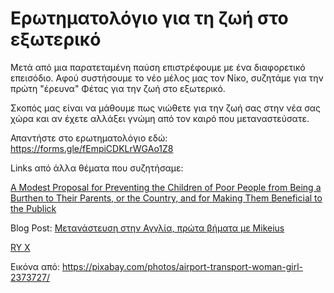 # Ερωτηματολόγιο για τη ζωή στο εξωτερικό

Μετά από μια παρατεταμένη παύση επιστρέφουμε με ένα διαφορετικό επεισόδιο. Αφού συστήσουμε το νέο μέλος μας τον Νίκο, συζητάμε για την πρώτη "έρευνα" Φέτας για την ζωή στο εξωτερικό.

Σκοπός μας είναι να μάθουμε πως νιώθετε για την ζωή σας στην νέα σας χώρα και αν έχετε αλλάξει γνώμη από τον καιρό που μεταναστεύσατε.

Απαντήστε στο ερωτηματολόγιο εδώ: <https://forms.gle/fEmpiCDKLrWGAo1Z8>

Links από άλλα θέματα που συζητήσαμε:

[A Modest Proposal for Preventing the Children of Poor People from Being a Burthen to Their Parents, or the Country, and for Making Them Beneficial to the Publick](https://www.goodreads.com/book/show/9896282-a-modest-proposal-for-preventing-the-children-of-poor-people-from-being)

Blog Post: [Μετανάστευση στην Αγγλία, πρώτα βήματα με Mikeius](https://imerologiokatastromatos.blogspot.com/2019/04/mikeus.html)

[RY X](https://open.spotify.com/artist/2KjAo6wVc9d2WcxdxSArpV?si=E_jQ72CxSlWXX8_EJCfy9A)

Εικόνα από: <https://pixabay.com/photos/airport-transport-woman-girl-2373727/>

